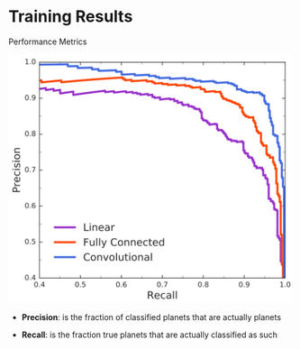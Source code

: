 # Training Results

Performance Metrics

<div class="grid grid-cols-2 justify-items-center">
<div class="cols-span-1">
<img src="/images/pre_rec.png" class="p-4 shadow-xl max-w-90"/>
</div>
<div class="cols-span-1 grid items-center">

* **Precision**: is the fraction of classified planets that are actually planets



* **Recall**: is the fraction true planets that are actually classified as such

</div>
</div>

<style>
.not-active {
  opacity: 20%;
}
</style>